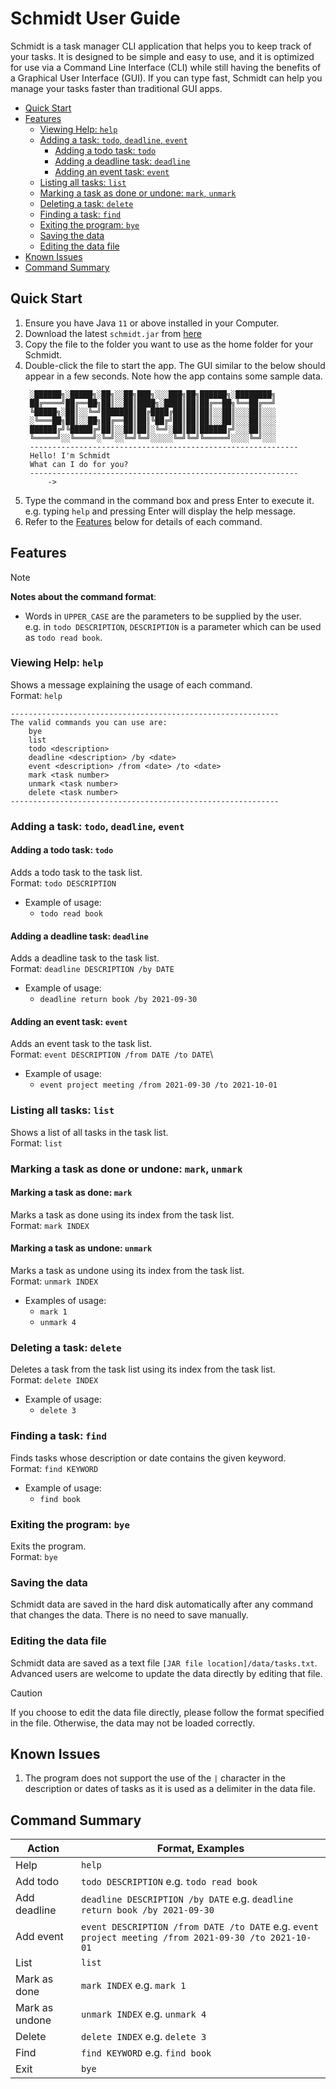 # Schmidt User Guide
Schmidt is a task manager CLI application that helps you to keep track of your tasks. It is designed to be simple and easy to use, and it is optimized for use via a Command Line Interface (CLI) while still having the benefits of a Graphical User Interface (GUI). If you can type fast, Schmidt can help you manage your tasks faster than traditional GUI apps.
* [Quick Start](#quick-start)
* [Features](#features)
  * [Viewing Help: `help`](#viewing-help-help) 
  * [Adding a task: `todo`, `deadline`, `event`](#adding-a-task-todo-deadline-event)
    * [Adding a todo task: `todo`](#adding-a-todo-task-todo)
    * [Adding a deadline task: `deadline`](#adding-a-deadline-task-deadline)
    * [Adding an event task: `event`](#adding-an-event-task-event)
  * [Listing all tasks: `list`](#listing-all-tasks-list)
  * [Marking a task as done or undone: `mark`, `unmark`](#marking-a-task-as-done-or-undone-mark-unmark)
  * [Deleting a task: `delete`](#deleting-a-task-delete)
  * [Finding a task: `find`](#finding-a-task-find)
  * [Exiting the program: `bye`](#exiting-the-program-bye)
  * [Saving the data](#saving-the-data)
  * [Editing the data file](#editing-the-data-file)
* [Known Issues](#known-issues)
* [Command Summary](#command-summary)

## Quick Start
1. Ensure you have Java `11` or above installed in your Computer.
2. Download the latest `schmidt.jar` from [here](https://github.com/mihirheda02/ip/releases)
3. Copy the file to the folder you want to use as the home folder for your Schmidt.
4. Double-click the file to start the app. The GUI similar to the below should appear in a few seconds. Note how the app contains some sample data.
   ```
    ░██████╗░█████╗░██╗░░██╗███╗░░░███╗██╗██████╗░████████╗
    ██╔════╝██╔══██╗██║░░██║████╗░████║██║██╔══██╗╚══██╔══╝
    ╚█████╗░██║░░╚═╝███████║██╔████╔██║██║██║░░██║░░░██║░░░
    ░╚═══██╗██║░░██╗██╔══██║██║╚██╔╝██║██║██║░░██║░░░██║░░░
    ██████╔╝╚█████╔╝██║░░██║██║░╚═╝░██║██║██████╔╝░░░██║░░░
    ╚═════╝░░╚════╝░╚═╝░░╚═╝╚═╝░░░░░╚═╝╚═╝╚═════╝░░░░╚═╝░░░
    ------------------------------------------------------------
    Hello! I'm Schmidt
    What can I do for you?
    ------------------------------------------------------------
        ->
   ```
5. Type the command in the command box and press Enter to execute it. e.g. typing `help` and pressing Enter will display the help message.
6. Refer to the [Features](#features) below for details of each command.

## Features

> [!NOTE]
> **Notes about the command format**:
> * Words in `UPPER_CASE` are the parameters to be supplied by the user.\
>   e.g. in `todo DESCRIPTION`, `DESCRIPTION` is a parameter which can be used as `todo read book`.

### Viewing Help: `help`
Shows a message explaining the usage of each command.\
Format: `help`
```
------------------------------------------------------------
The valid commands you can use are:
	bye
	list
	todo <description>
	deadline <description> /by <date>
	event <description> /from <date> /to <date>
	mark <task number>
	unmark <task number>
	delete <task number>
------------------------------------------------------------
```

### Adding a task: `todo`, `deadline`, `event`
#### Adding a todo task: `todo`
Adds a todo task to the task list.\
Format: `todo DESCRIPTION`
* Example of usage: 
  * `todo read book`
#### Adding a deadline task: `deadline`
Adds a deadline task to the task list.\
Format: `deadline DESCRIPTION /by DATE`
* Example of usage: 
  * `deadline return book /by 2021-09-30`
#### Adding an event task: `event`
Adds an event task to the task list.\
Format: `event DESCRIPTION /from DATE /to DATE`\
* Example of usage: 
  * `event project meeting /from 2021-09-30 /to 2021-10-01`

### Listing all tasks: `list`
Shows a list of all tasks in the task list.\
Format: `list`

### Marking a task as done or undone: `mark`, `unmark`
#### Marking a task as done: `mark`
Marks a task as done using its index from the task list.\
Format: `mark INDEX`
#### Marking a task as undone: `unmark`
Marks a task as undone using its index from the task list.\
Format: `unmark INDEX`
* Examples of usage: 
  * `mark 1`
  * `unmark 4`

### Deleting a task: `delete`
Deletes a task from the task list using its index from the task list.\
Format: `delete INDEX`
* Example of usage: 
  * `delete 3`

### Finding a task: `find`
Finds tasks whose description or date contains the given keyword.\
Format: `find KEYWORD`
* Example of usage: 
  * `find book`

### Exiting the program: `bye`
Exits the program.\
Format: `bye`

### Saving the data
Schmidt data are saved in the hard disk automatically after any command that changes the data. There is no need to save manually.

### Editing the data file
Schmidt data are saved as a text file `[JAR file location]/data/tasks.txt`. Advanced users are welcome to update the data directly by editing that file.

> [!CAUTION]
> If you choose to edit the data file directly, please follow the format specified in the file. Otherwise, the data may not be loaded correctly.

## Known Issues
1. The program does not support the use of the `|` character in the description or dates of tasks as it is used as a delimiter in the data file.

## Command Summary

| Action         | Format, Examples                                                                                     |
|----------------|------------------------------------------------------------------------------------------------------|
| Help           | `help`                                                                                               |
| Add todo       | `todo DESCRIPTION` e.g. `todo read book`                                                             |
| Add deadline   | `deadline DESCRIPTION /by DATE` e.g. `deadline return book /by 2021-09-30`                           |
| Add event      | `event DESCRIPTION /from DATE /to DATE` e.g. `event project meeting /from 2021-09-30 /to 2021-10-01` |
| List           | `list`                                                                                               |
| Mark as done   | `mark INDEX` e.g. `mark 1`                                                                           |
| Mark as undone | `unmark INDEX` e.g. `unmark 4`                                                                       |
| Delete         | `delete INDEX` e.g. `delete 3`                                                                       |
| Find           | `find KEYWORD` e.g. `find book`                                                                      |
| Exit           | `bye`                                                                                                |

